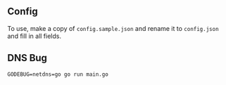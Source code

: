 ## Config ## 

To use, make a copy of `config.sample.json` and rename it to `config.json` and fill in all fields.

## DNS Bug ##

```
GODEBUG=netdns=go go run main.go
```